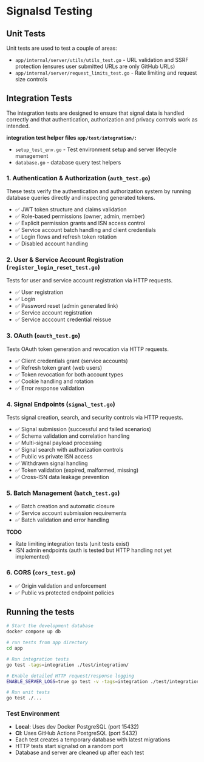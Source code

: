 # Signalsd Testing

## Unit Tests 

Unit tests are used to test a couple of areas:
- `app/internal/server/utils/utils_test.go` - URL validation and SSRF protection (ensures user submitted URLs are only GitHub URLs)
- `app/internal/server/request_limits_test.go` - Rate limiting and request size controls

## Integration Tests

The integration tests are designed to ensure that signal data is handled correctly and that authentication, authorization and privacy controls work as intended.

**integration test helper files `app/test/integration/`:**

- `setup_test_env.go` - Test environment setup and server lifecycle management
- `database.go` - database query test helpers

### 1. Authentication & Authorization (`auth_test.go`)

These tests verify the authentication and authorization system by running database queries directly and inspecting generated tokens.

- ✅ JWT token structure and claims validation
- ✅ Role-based permissions (owner, admin, member)
- ✅ Explicit permission grants and ISN access control
- ✅ Service account batch handling and client credentials
- ✅ Login flows and refresh token rotation
- ✅ Disabled account handling


### 2. User & Service Account Registration (`register_login_reset_test.go`)
Tests for user and service account registration via HTTP requests.

- ✅ User registration 
- ✅ Login 
- ✅ Password reset (admin generated link)
- ✅ Service account registration
- ✅ Service acccount credential reissue

### 3. OAuth (`oauth_test.go`)
Tests OAuth token generation and revocation via HTTP requests.

- ✅ Client credentials grant (service accounts)
- ✅ Refresh token grant (web users)
- ✅ Token revocation for both account types
- ✅ Cookie handling and rotation
- ✅ Error response validation

### 4. Signal Endpoints (`signal_test.go`)

Tests signal creation, search, and security controls via HTTP requests.

- ✅ Signal submission (successful and failed scenarios)
- ✅ Schema validation and correlation handling
- ✅ Multi-signal payload processing
- ✅ Signal search with authorization controls
- ✅ Public vs private ISN access
- ✅ Withdrawn signal handling
- ✅ Token validation (expired, malformed, missing)
- ✅ Cross-ISN data leakage prevention


### 5. Batch Management (`batch_test.go`)

- ✅ Batch creation and automatic closure
- ✅ Service account submission requirements
- ✅ Batch validation and error handling

**TODO**
- Rate limiting integration tests (unit tests exist)
- ISN admin endpoints (auth is tested but HTTP handling not yet implemented)

### 6. CORS (`cors_test.go`)

- ✅ Origin validation and enforcement
- ✅ Public vs protected endpoint policies

## Running the tests
```bash
# Start the development database
docker compose up db

# run tests from app directory
cd app

# Run integration tests
go test -tags=integration ./test/integration/

# Enable detailed HTTP request/response logging
ENABLE_SERVER_LOGS=true go test -v -tags=integration ./test/integration/

# Run unit tests
go test ./...
```

### Test Environment
- **Local**: Uses dev Docker PostgreSQL (port 15432)
- **CI**: Uses GitHub Actions PostgreSQL (port 5432)
- Each test creates a temporary database with latest migrations
- HTTP tests start signalsd on a random port
- Database and server are cleaned up after each test
